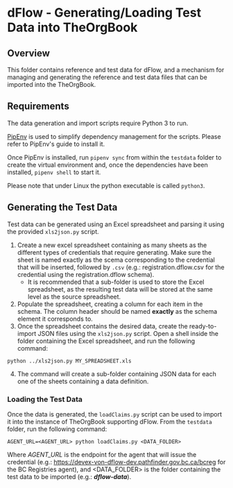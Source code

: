 # dFlow - Generating/Loading Test Data into TheOrgBook

## Overview

This folder contains reference and test data for dFlow, and a mechanism for managing and generating the reference and test data files that can be imported into the TheOrgBook.

## Requirements

The data generation and import scripts require Python 3 to run.

[PipEnv](https://pipenv.readthedocs.io/en/latest/) is used to simplify dependency management for the scripts. Please refer to PipEnv's guide to install it.

Once PipEnv is installed, run `pipenv sync` from within the `testdata` folder to create the virtual environment and, once the dependencies have been installed, `pipenv shell` to start it.

Please note that under Linux the python executable is called `python3`.

## Generating the Test Data

Test data can be generated using an Excel spreadsheet and parsing it using the provided `xls2json.py` script.

1. Create a new excel spreadsheet containing as many sheets as the different types of credentials that require generating. Make sure the sheet is named exactly as the scema corresponding to the credential that will be inserted, followed by `.csv` (e.g.: registration.dflow.csv for the credential using the registration.dflow schema).
    * It is recommended that a sub-folder is used to store the Excel spreadsheet, as the resulting test data will be stored at the same level as the source spreadsheet.
2. Populate the spreadsheet, creating a column for each item in the schema. The column header should be named **exactly** as the schema element it corresponds to.
3. Once the spreadsheet contains the desired data, create the ready-to-import JSON files using the `xls2json.py` script. Open a shell inside the folder containing the Excel spreadsheet, and run the following command:
```
python ../xls2json.py MY_SPREADSHEET.xls
```
4. The command will create a sub-folder containing JSON data for each one of the sheets containing a data definition.

### Loading the Test Data

Once the data is generated, the `loadClaims.py` script can be used to import it into the instance of TheOrgBook supporting dFlow. From the `testdata` folder, run the following command:
```
AGENT_URL=<AGENT_URL> python loadClaims.py <DATA_FOLDER>
```
Where *AGENT_URL* is the endpoint for the agent that will issue the credential (e.g.: https://devex-von-dflow-dev.pathfinder.gov.bc.ca/bcreg for the BC Registries agent), and <DATA_FOLDER> is the folder containing the test data to be imported (e.g.: ***dflow-data***).
